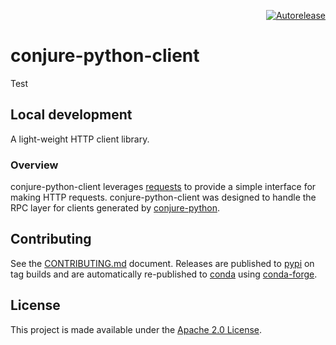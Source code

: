 <p align="right">
<a href="https://autorelease.general.dmz.palantir.tech/palantir/conjure-python-client"><img src="https://img.shields.io/badge/Perform%20an-Autorelease-success.svg" alt="Autorelease"></a>
</p>

# conjure-python-client

Test

## Local development

A light-weight HTTP client library.

### Overview

conjure-python-client leverages [requests](http://docs.python-requests.org/en/master/) to provide a simple interface for making HTTP requests. conjure-python-client was designed to handle the RPC layer for clients generated by [conjure-python](https://github.com/palantir/conjure-python).

## Contributing

See the [CONTRIBUTING.md](./CONTRIBUTING.md) document.  Releases are published to [pypi](https://pypi.org/project/conjure-python-client/) on tag builds and are automatically re-published to [conda](https://anaconda.org/conda-forge/conjure-python-client) using [conda-forge](https://github.com/conda-forge/conjure-python-client-feedstock/).

## License
This project is made available under the [Apache 2.0 License](/LICENSE).
